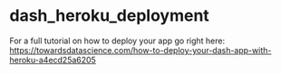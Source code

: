 # dash_heroku_deployment
For a full tutorial on how to deploy your app go right here: https://towardsdatascience.com/how-to-deploy-your-dash-app-with-heroku-a4ecd25a6205
